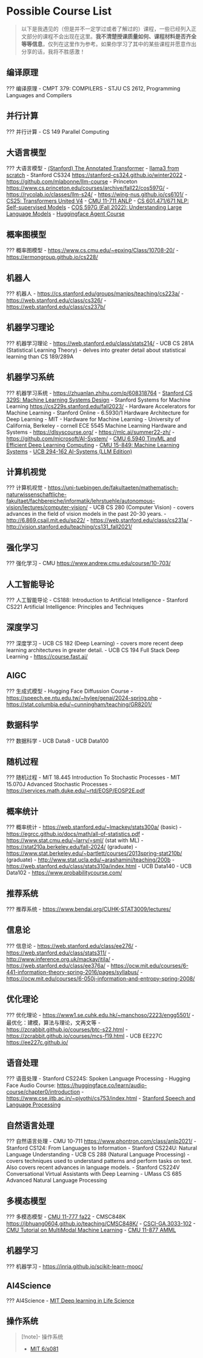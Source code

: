 # Possible Course List

> 以下是我遇见的（但是并不一定学过或者了解过的）课程，一些已经列入正文部分的课程不会出现在这里。**我不清楚授课质量如何、课程材料是否齐全等等信息**，仅列在这里作为参考。如果你学习了其中的某些课程并愿意作出分享的话，我将不胜感激！

## 编译原理

??? 编译原理
    - CMPT 379: COMPILERS
    - STJU CS 2612, Programming Languages and Compilers

## 并行计算

??? 并行计算
    - CS 149 Parallel Computing

## 大语言模型

??? 大语言模型
    - [(Stanford) The Annotated Transformer](https://nlp.seas.harvard.edu/annotated-transformer/)
    - [llama3 from scratch](https://github.com/naklecha/llama3-from-scratch)
    - Stanford CS324 <https://stanford-cs324.github.io/winter2022>
    - <https://github.com/mlabonne/llm-course>
    - Princeton <https://www.cs.princeton.edu/courses/archive/fall22/cos597G/>
    - <https://rycolab.io/classes/llm-s24/>
    - <https://wing-nus.github.io/cs6101/>
    - [CS25: Transformers United V4](https://web.stanford.edu/class/cs25/index.html)
    - [CMU 11-711 ANLP](https://phontron.com/class/anlp2024/)
    - [CS 601.471/671 NLP: Self-supervised Models](https://self-supervised.cs.jhu.edu/sp2024/)
    - [COS 597G (Fall 2022): Understanding Large Language Models](https://www.cs.princeton.edu/courses/archive/fall22/cos597G/)
    - [Huggingface Agent Course](https://github.com/huggingface/agents-course)


## 概率图模型

??? 概率图模型
    - <https://www.cs.cmu.edu/~epxing/Class/10708-20/>
    - <https://ermongroup.github.io/cs228/>

## 机器人

??? 机器人
    - <https://cs.stanford.edu/groups/manips/teaching/cs223a/>
    - <https://web.stanford.edu/class/cs326/>
    - <https://web.stanford.edu/class/cs237b/>

## 机器学习理论

??? 机器学习理论
    - <https://web.stanford.edu/class/stats214/>
    - UCB CS 281A (Statistical Learning Theory) - delves into greater detail about statistical learning than CS 189/289A

## 机器学习系统

??? 机器学习系统
    - <https://zhuanlan.zhihu.com/p/608318764>
    - [Stanford CS 329S: Machine Learning Systems Design](https://stanford-cs329s.github.io/)
    - Stanford Systems for Machine Learning <https://cs229s.stanford.edu/fall2023/>
    - Hardware Accelerators for Machine Learning - Stanford Online
    - 6.5930/1 Hardware Architecture for Deep Learning - MIT
    - Hardware for Machine Learning - University of California, Berkeley
    - cornell ECE 5545 Machine Learning Hardware and Systems
    - <https://dlsyscourse.org/>
    - <https://mlc.ai/summer22-zh/>
    - <https://github.com/microsoft/AI-System/>
    - [CMU 6.5940 TinyML and Efficient Deep Learning Computing](https://hanlab.mit.edu/courses/2024-fall-65940)
    - [CMU 15-849: Machine Learning Systems](https://www.cs.cmu.edu/~zhihaoj2/15-849/)
    - [UCB 294-162 AI-Systems (LLM Edition)](https://learning-systems.notion.site/AI-Systems-LLM-Edition-294-162-Fall-2023-661887583bd340fa851e6a8da8e29abb)

## 计算机视觉

??? 计算机视觉
    - <https://uni-tuebingen.de/fakultaeten/mathematisch-naturwissenschaftliche-fakultaet/fachbereiche/informatik/lehrstuehle/autonomous-vision/lectures/computer-vision/>
    - UCB CS 280 (Computer Vision) - covers advances in the field of vision models in the past 20-30 years.
    - <http://6.869.csail.mit.edu/sp22/>
    - <https://web.stanford.edu/class/cs231a/>
    - <http://vision.stanford.edu/teaching/cs131_fall2021/>

## 强化学习

??? 强化学习
    - CMU <https://www.andrew.cmu.edu/course/10-703/>

## 人工智能导论

??? 人工智能导论
    - CS188: Introduction to Artificial Intelligence
    - Stanford CS221 Artificial Intelligence: Principles and Techniques

## 深度学习

??? 深度学习
    - UCB CS 182 (Deep Learning) - covers more recent deep learning architectures in greater detail.
    - UCB CS 194 Full Stack Deep Learning
    - <https://course.fast.ai/>


## AIGC

??? 生成式模型
    - Hugging Face Diffussion Course
    - <https://speech.ee.ntu.edu.tw/~hylee/genai/2024-spring.php>
    - <https://stat.columbia.edu/~cunningham/teaching/GR8201/>

## 数据科学

??? 数据科学
    - UCB Data8
    - UCB Data100

## 随机过程

??? 随机过程
    - MIT 18.445 Introduction To Stochastic Processes
    - MIT 15.070J Advanced Stochastic Processes
    - <https://services.math.duke.edu/~rtd/EOSP/EOSP2E.pdf>

## 概率统计

??? 概率统计
    - <https://web.stanford.edu/~lmackey/stats300a/> (basic)
    - <https://egrcc.github.io/docs/math/all-of-statistics.pdf>
    - <https://www.stat.cmu.edu/~larry/=sml/> (stat with ML)
    - <https://stat210a.berkeley.edu/fall-2024/> (graduate)
    - <https://www.stat.berkeley.edu/~bartlett/courses/2013spring-stat210b/> (graduate)
    - <http://www.stat.ucla.edu/~arashamini/teaching/200b>
    - <https://web.stanford.edu/class/stats310a/index.html>
    - UCB Data140
    - UCB Data102
    - <https://www.probabilitycourse.com/>

## 推荐系统

??? 推荐系统
    - <https://www.bendai.org/CUHK-STAT3009/lectures/>

## 信息论

??? 信息论
    - <https://web.stanford.edu/class/ee276/>
    - <https://web.stanford.edu/class/stats311/>
    - <http://www.inference.org.uk/mackay/itila/>
    - <https://web.stanford.edu/class/ee376a/>
    - <https://ocw.mit.edu/courses/6-441-information-theory-spring-2016/pages/syllabus/>
    - <https://ocw.mit.edu/courses/6-050j-information-and-entropy-spring-2008/>

## 优化理论

??? 优化理论
    - <https://www1.se.cuhk.edu.hk/~manchoso/2223/engg5501/>
    - 最优化：建模，算法与理论，文再文等
    - <https://zcrabbit.github.io/courses/btc-s22.html>
    - <https://zcrabbit.github.io/courses/mcs-f19.html>
    - UCB EE227C <https://ee227c.github.io/>

## 语音处理

??? 语音处理
    - Stanford CS224S: Spoken Language Processing
    - Hugging Face Audio Course: <https://huggingface.co/learn/audio-course/chapter0/introduction>
    - <https://www.cse.iitb.ac.in/~pjyothi/cs753/index.html>
    - [Stanford Speech and Language Processing](https://web.stanford.edu/~jurafsky/slp3/)

## 自然语言处理

??? 自然语言处理
    - CMU 10-711 <https://www.phontron.com/class/anlp2021/>
    - Stanford CS124: From Languages to Information
    - Stanford CS224U: Natural Language Understanding
    - UCB CS 288 (Natural Language Processing) - covers techniques used to understand patterns and perform tasks on text. Also covers recent advances in language models.
    - Stanford CS224V Conversational Virtual Assistants with Deep Learning
    - UMass CS 685 Advanced Natural Language Processing

## 多模态模型

??? 多模态模型
    - [CMU 11-777 fa22](https://cmu-multicomp-lab.github.io/mmml-course/fall2022/)
    - CMSC848K <https://jbhuang0604.github.io/teaching/CMSC848K/>
    - [CSCI-GA.3033-102](https://www.sainingxie.com/llvm-fall23/)
    - [CMU Tutorial on MultiModal Machine Learning](https://cmu-multicomp-lab.github.io/mmml-tutorial/icml2023/)
    - [CMU 11-877 AMML](https://cmu-multicomp-lab.github.io/adv-mmml-course/spring2022/)

## 机器学习

??? 机器学习
    - <https://inria.github.io/scikit-learn-mooc/>

## AI4Science

??? AI4Science
    - [MIT Deep learning in Life Science](https://mit6874.github.io/)

## 操作系统

> [!note]- 操作系统
> - [MIT 6/s081](https://pdos.csail.mit.edu/6.S081/2021/schedule.html)
